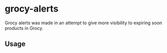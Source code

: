 # grocy-alerts

Grocy alerts was made in an attempt to give more visibility to expiring soon products in Grocy.

## Usage

